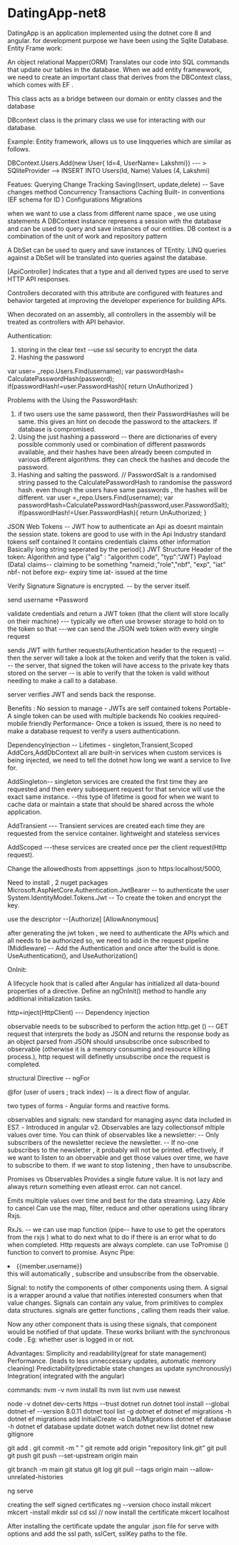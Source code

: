 # DatingApp-net8
DatingApp is an application implemented using the dotnet core 8 and angular. for development purpose we have been using the Sqlite Database.
Entity Frame work:

An object relational Mapper(ORM)
Translates our code into SQL commands that update our tables in the database.
When we add entity framewwork, we need to create an important class that derives from the DBContext class, which comes with EF .

This class acts as a bridge between our domain or entity classes and the database

DBcontext class is the primary class we use for interacting with our database.

Example: 
Entity framework, allows us to use linqqueries which are similar as follows.

DBContext.Users.Add(new User{ Id=4, UserName= Lakshmi}) --- > SQliteProvider --> INSERT INTO Users(Id, Name) Values (4, Lakshmi)


Featues:
 Querying
 Change Tracking
 Saving(Insert, update,delete) -- Save changes method
 Concurrency
 Transactions
 Caching 
 Built- in conventions  (EF schema for ID )
 Configurations
 Migrations

 when we want to use a class from different name space , we use using statements
 A DBContext instance represens a session with the database and  can be used to query and save instances of our entities.
 DB context  is a combination of the unit of work and repository pattern

 A DbSet can be used to query and save instances of TEntity. 
 LINQ queries against a DbSet will be translated into queries against the database.


[ApiController]
Indicates that a type and all derived types are used to serve HTTP API responses.

Controllers decorated with this attribute are configured with features and behavior targeted at improving the developer experience for building APIs.

When decorated on an assembly, all controllers in the assembly will be treated as controllers with API behavior.

Authentication:
1. storing in the clear text --use ssl security to encrypt the data
2.  Hashing the password

var user=  _repo.Users.Find(username);
 var passwordHash= CalculatePasswordHash(password);
 if(passwordHash!=user.PasswordHash){
    return UnAuthorized
 }

 Problems with the Using the PasswordHash:
1. if two users use the same password, then their PasswordHashes will be same. 
this gives an hint on decode the password to the attackers. If database is compromised.
 2. Using the just hashing a password -- there are dictionaries of every possible commonly used or 
 combination of different passwords available, and their hashes have been already beeen computed
 in various different algorithms.
 they can check the hashes and decode the password.
3. Hashing and salting the password.
// PasswordSalt is a randomised string passed to the CalculatePasswordHash to randomise the password hash.
even though the users have same passwords , the hashes will be different.
var user =_repo.Users.Find(username);
var passwordHash=CalculatePasswordHash(password,user.PasswordSalt);
if(passwordHash!=User.PasswordHash){
    return UnAuthorized;
}

JSON Web Tokens -- JWT 
how to authenticate an Api as doesnt maintain the session state.
 tokens are good to use with in the Api
 Industry standard tokens 
 self contained 
 It contains credentials
 claims
 other information
Basically long string seperated by the period(.)
 JWT Structure
 Header of the token: Algorithm and type
 {"alg" : "algorithm code", "typ":"JWT}
Payload (Data)
claims-- claiming to be something
"nameid:,"role","nbf", "exp", "iat"
nbf- not before 
exp- expiry time
iat- issued at the time

Verify Signature
Signature is encrypted. -- by the server itself.

send username +Password 

validate credentials and return a JWT token (that the client will store locally on their machine)
--- typically we often use browser storage to hold on to the token so that 
---we can send the JSON web token with every single request

sends JWT with further requests(Authentication header to the request)
-- then the server will take a look at the token and verify that the token is valid.
-- the server, that signed the token will have access to the private key thats stored on the server
-- is able to verify that the token is valid without needing to make a call to a database.

server verifies JWT and sends back the response.

Benefits :
No session to manage - JWTs are self contained tokens
Portable- A single token can be used with multiple backends
No cookies required- mobile friendly
Performance- Once a token is issued, there is no need to make a database request to verify a users authenticationn.

DependencyInjection --
Lifetimes - singleton,Transient,Scoped
AddCors,AddDbContext all are built-in services 
when custom services is being injected, we need to tell the dotnet how long we want a service to live for.

AddSingleton-- singleton services are created the first time they are requested and then every subsequent request
                for that service will use the exact same instance.
                --this type of lifetime is good for when we want to cache data or 
                  maintain a state that should be shared across the whole application.

AddTransient --- Transient services are created each time they are requested from the service container.
                lightweight and stateless services

AddScoped ---these services are created once per the client request(Http request).

Change the allowedhosts from appsettings .json to https:localhost/5000,

Need to install , 2 nuget packages
Microsoft.AspNetCore.Authentication.JwtBearer -- to authenticate the user
System.IdentityModel.Tokens.Jwt -- To create the token and encrypt the key.

use the descriptor --[Authorize] [AllowAnonymous]

after generating the jwt token , 
we need to authenticate the APIs which and all needs to be authorized 
so, we need to add in the request pipeline (Middleware) -- Add the Authentication and once after the build is done.
UseAuthentication(), and UseAuthorization()


OnInit:

A lifecycle hook that is called after Angular has initialized all data-bound properties of a directive. 
Define an ngOnInit() method to handle any additional initialization tasks.

http=inject(HttpClient) --- Dependency injection

observable needs to be subscribed to perform the action 
http.get () -- GET request that interprets the body as JSON and returns the response body as an object parsed from JSON
should unsubscribe once subscribed to observable (otherwise it is a memory consuming and resource killing process.), 
http request will definetly unsubscribe once the request is completed.

structural Directive -- ngFor

@for (user of users ; track index) -- is a direct flow of angular.

two types of forms - Angular forms and reactive forms.

observables and signals:
new standard for managing async data included in ES7. - Introduced in angular v2.
Observables are lazy collectionsof mltiple values over time.
You can think of observables like a newsletter:
-- Only subscribers of the newsletter recieve the newsletter.
-- If no-one subscribes to the newsletter , it probably will not be printed.
effectively, if we want to listen to an observable and get those values over time, we have to subscribe to them.
if we want to stop listening , then have to unsubscribe.

Promises vs Observables
Provides a single future value.
It is not lazy and always return something even atleast error.
can not cancel.

Emits multiple values over time and best for the data streaming.
Lazy
Able to cancel 
Can use the map, filter, reduce and other operations using library Rxjs.

RxJs.  -- we can use map function (pipe-- have to use to get the operators from the rxjs )
what to do next
what to do if there is  an error
what to do when completed.
Http requests are always complete. 
can use ToPromise () function to convert to promise.
Async Pipe:
<li *ngFor='let member of service.getMembers() | async'>{{member.username}}</li>
this will automatically , subscribe and unsubscribe from the observable.

Signal:
to notify the components of other components using them.
A signal is a wrapper around a value that notifies interested consumers when that value changes.
Signals can contain any value, from primitives to complex data structures.
signals are getter functions , calling them reads their value.

Now any other component thats is using these signals, that component would be notified of that update.
These works briliant with the synchronous code .
Eg: whether user is logged in or not.

Advantages:
Simplicity and readability(great for state management)
Performance. (leads to less unneccessary updates, automatic memory cleaning)
Predictability(predictable state changes as update synchronously)
Integration( integrated with the angular)





commands:
nvm -v
nvm install lts
nvm list
nvm use newest

node -v
dotnet dev-certs https --trust
dotnet run
dotnet tool install --global dotnet-ef --version 8.0.11
dotnet tool list -g
dotnet ef
dotnet ef migrations -h
dotnet ef migrations add InitialCreate -o Data/Migrations
dotnet ef database -h
dotnet ef database update
dotnet watch
dotnet new list
dotnet new gitignore

git add .
git commit -m " "
git remote add origin "repository link.git"
git pull
git push
git push --set-upstream origin main

git branch -m main
git status
git log
git pull --tags origin main --allow-unrelated-histories

ng serve

creating the self signed certificates 
ng --version
choco install mkcert
mkcert -install
mkdir ssl
cd ssl
// now install the certificate
mkcert localhost

After installing the certificate update the angular .json file for serve with options 
and add the ssl path, sslCert, sslKey paths to the file.




